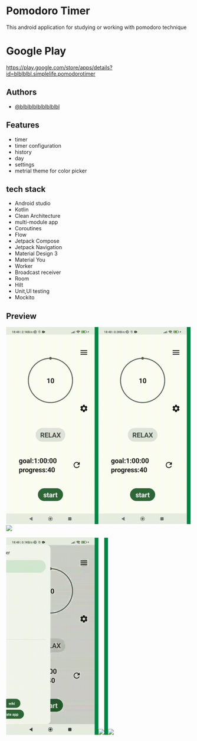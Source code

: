 

# Pomodoro Timer

This android application for studying or working with pomodoro technique

# Google Play
https://play.google.com/store/apps/details?id=blblblbl.simplelife.pomodorotimer


## Authors

- [@blblblblblblblblbl](https://github.com/blblblblblblblblbl)


## Features

- timer
- timer configuration
- history
- day
- settings
- metrial theme for color picker



## tech stack
- Android studio
- Kotlin
- Clean Architecture
- multi-module app
- Coroutines 
- Flow
- Jetpack Compose
- Jetpack Navigation
- Material Design 3
- Material You
- Worker
- Broadcast receiver
- Room
- Hilt
- Unit,UI testing
- Mockito



## Preview

<img src="https://github.com/blblblblblblblblbl/pomodoro-timer-public/blob/main/gifs/main.gif" width = 240><img src="https://github.com/blblblblblblblblbl/pomodoro-timer-public/blob/main/gifs/divider.png" width = 10 height = 534><img src="https://github.com/blblblblblblblblbl/pomodoro-timer-public/blob/main/gifs/history.gif" width = 240><img src="https://github.com/blblblblblblblblbl/pomodoro-timer-public/blob/main/gifs/divider.png" width = 10 height = 534><img src="https://github.com/blblblblblblblblbl/pomodoro-timer-public/blob/main/gifs/day.gif" width = 240>

<img src="https://github.com/blblblblblblblblbl/pomodoro-timer-public/blob/main/gifs/settings.gif" width = 240><img src="https://github.com/blblblblblblblblbl/pomodoro-timer-public/blob/main/gifs/divider.png" width = 10 height = 534><img src="https://github.com/blblblblblblblblbl/pomodoro-timer-public/blob/main/gifs/custom_color.gif" width = 240><img src="https://github.com/blblblblblblblblbl/pomodoro-timer-public/blob/main/gifs/divider.png" width = 10 height = 534><img src="https://github.com/blblblblblblblblbl/pomodoro-timer-public/blob/main/gifs/ringtone.gif" width = 240>



